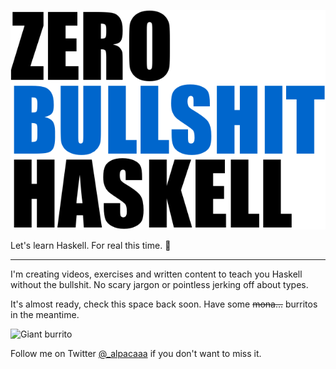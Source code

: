 ![Zero Bullshit Haskell](exercises/test/logo.png)

Let's learn Haskell. For real this time. :rocket:

---

I'm creating videos, exercises and written content to teach you Haskell
without the bullshit. No scary jargon or pointless jerking off about types.

It's almost ready, check this space back soon. Have some ~~mona...~~ burritos
in the meantime.

![Giant burrito](https://i.ibb.co/N3d28GY/burrito.png)

Follow me on Twitter [@_alpacaaa](https://twitter.com/_alpacaaa) if you don't want to miss it.

